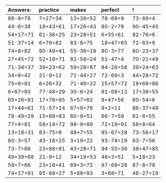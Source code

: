 | Answers: | practice | makes | perfect | ! |
| :--- | :--- | :--- | :--- | :--- |
| 86-8=78 | 7+27=34 | 13+39=52 | 78-69=9 | 73-69=4 | 
| 44-6=38 | 18+43=61 | 17+26=43 | 80-2=78 | 90-45=45 | 
| 54+17=71 | 61-36=25 | 23+28=51 | 6+55=61 | 82-76=6 | 
| 51-37=14 | 6+76=82 | 83-8=75 | 18+47=65 | 72-63=9 | 
| 74+8=82 | 90-49=41 | 55-36=19 | 80-3=77 | 60-23=37 | 
| 27+45=72 | 52+19=71 | 82-58=24 | 51-47=4 | 70-21=49 | 
| 71-34=37 | 39+23=62 | 59+28=87 | 84-26=58 | 39+24=63 | 
| 34+8=42 | 21-9=12 | 71-44=27 | 72-69=3 | 44+28=72 | 
| 75+6=81 | 6+26=32 | 71-49=22 | 15+57=72 | 18+68=86 | 
| 6+87=93 | 77-48=29 | 30-6=24 | 81-68=13 | 17+38=55 | 
| 65+26=91 | 17+78=95 | 5+57=62 | 9+47=56 | 60-54=6 | 
| 17+44=61 | 71-57=14 | 67+9=76 | 9+2=11 | 86-37=49 | 
| 78-49=29 | 15+68=83 | 60-9=51 | 66-7=59 | 61-6=55 | 
| 77+4=81 | 58+14=72 | 98-9=89 | 72+19=91 | 56+8=64 | 
| 13+18=31 | 83-75=8 | 48+7=55 | 95-67=28 | 73-56=17 | 
| 60-3=57 | 43-18=25 | 3+19=22 | 93-74=19 | 63-7=56 | 
| 73-7=66 | 23+68=91 | 43+28=71 | 94-55=39 | 38+47=85 | 
| 49+39=88 | 21-9=12 | 34+19=53 | 48+3=51 | 5+18=23 | 
| 59+7=66 | 23+18=41 | 69+3=72 | 97-69=28 | 87-8=79 | 
| 74+17=91 | 95-68=27 | 5+88=93 | 3+68=71 | 46-27=19 | 
